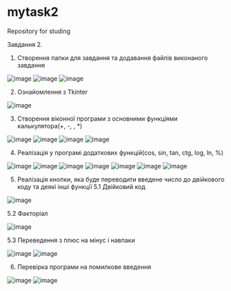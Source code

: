 # mytask2
Repository for studing

Завдання 2. 
1. Створення папки для завдання та додавання файлів виконаного завдання

![image](https://user-images.githubusercontent.com/85627400/122934807-853f8180-d378-11eb-828c-dcc7d70de1be.png)
![image](https://user-images.githubusercontent.com/85627400/122936884-309d0600-d37a-11eb-95a0-e4e62cd1328b.png)
![image](https://user-images.githubusercontent.com/85627400/122937060-562a0f80-d37a-11eb-95d2-b7d84e69a3a8.png)

2. Ознайомлення з Tkinter

![image](https://user-images.githubusercontent.com/85627400/122937611-ca64b300-d37a-11eb-80fb-66a8462d0a59.png)

3. Створення віконної програми з основними функціями калькулятора(+, -, \, *)

![image](https://user-images.githubusercontent.com/85627400/122938078-23cce200-d37b-11eb-8834-c3d6d93cf189.png)
![image](https://user-images.githubusercontent.com/85627400/122938187-39420c00-d37b-11eb-8d62-4d4ad4612b39.png)
![image](https://user-images.githubusercontent.com/85627400/122938319-54ad1700-d37b-11eb-9bf9-349ecef72ad0.png)
![image](https://user-images.githubusercontent.com/85627400/122938424-6a224100-d37b-11eb-8887-d9e69aba5f12.png)

4. Реалізація у програмі додаткових функцій(cos, sin, tan, ctg, log, ln, %)

![image](https://user-images.githubusercontent.com/85627400/122938727-aeaddc80-d37b-11eb-8c45-504e0784c253.png)
![image](https://user-images.githubusercontent.com/85627400/122938831-c2f1d980-d37b-11eb-8d78-9e840a697876.png)
![image](https://user-images.githubusercontent.com/85627400/122938915-d43ae600-d37b-11eb-8edb-2d1e78aaa391.png)
![image](https://user-images.githubusercontent.com/85627400/122938996-e4eb5c00-d37b-11eb-8ff0-817c92e97cc5.png)
![image](https://user-images.githubusercontent.com/85627400/122939071-f896c280-d37b-11eb-9c72-653fc3fac70c.png)
![image](https://user-images.githubusercontent.com/85627400/122939182-16fcbe00-d37c-11eb-8a6b-0a969151067a.png)
![image](https://user-images.githubusercontent.com/85627400/122939287-2d0a7e80-d37c-11eb-8544-e1b18eb1fff6.png)

5. Реалізація кнопки, яка буде переводити введене число до двійкового коду та деякі інші функції
5.1 Двійковий код

![image](https://user-images.githubusercontent.com/85627400/122939848-a4d8a900-d37c-11eb-8bdb-8d49110d7403.png)

5.2 Факторіал

![image](https://user-images.githubusercontent.com/85627400/122940080-d3568400-d37c-11eb-83ae-6fa68dac68fe.png)

5.3 Переведення з плюс на мінус і навпаки

![image](https://user-images.githubusercontent.com/85627400/122940437-23cde180-d37d-11eb-9de1-b5139526de69.png)
![image](https://user-images.githubusercontent.com/85627400/122940489-2defe000-d37d-11eb-9b1b-8bc70e1c5804.png)

6. Перевірка програми на помилкове введення

![image](https://user-images.githubusercontent.com/85627400/122940871-88893c00-d37d-11eb-995c-7a817bf970b0.png)
![image](https://user-images.githubusercontent.com/85627400/122941106-c0907f00-d37d-11eb-8b85-a73252242d3f.png)












